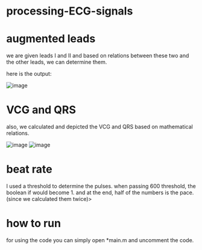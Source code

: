 # processing-ECG-signals

# augmented leads

we are given leads I and II  and based on relations between these two and the other leads, we can determine them.

here is the output:

![image](https://user-images.githubusercontent.com/70627266/134860714-2901e33e-2f6c-4046-aa73-278c17bd114d.png)

# VCG and QRS

also, we calculated and depicted the VCG and QRS based on mathematical relations.


![image](https://user-images.githubusercontent.com/70627266/134860735-c5b75636-b47a-4280-9380-52af91cdd1a0.png)
![image](https://user-images.githubusercontent.com/70627266/134860767-5c7e60ea-0c71-46c1-ba84-f364a3f43464.png)


# beat rate

I used a threshold to determine the pulses. when passing 600 threshold, the boolean if would become 1. and at the end, half of the numbers is the pace.(since we calculated them twice)>



# how to run

for using the code you can simply open *main.m and uncomment the code.
